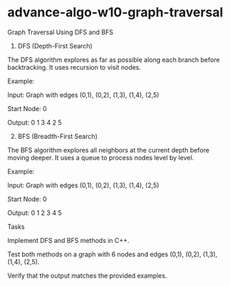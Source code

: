 # advance-algo-w10-graph-traversal
Graph Traversal Using DFS and BFS

1. DFS (Depth-First Search)

The DFS algorithm explores as far as possible along each branch before backtracking. It uses recursion to visit nodes.

Example:

Input: Graph with edges (0,1), (0,2), (1,3), (1,4), (2,5)

Start Node: 0

Output: 0 1 3 4 2 5

2. BFS (Breadth-First Search)

The BFS algorithm explores all neighbors at the current depth before moving deeper. It uses a queue to process nodes level by level.

Example:

Input: Graph with edges (0,1), (0,2), (1,3), (1,4), (2,5)

Start Node: 0

Output: 0 1 2 3 4 5

Tasks

Implement DFS and BFS methods in C++.

Test both methods on a graph with 6 nodes and edges (0,1), (0,2), (1,3), (1,4), (2,5).

Verify that the output matches the provided examples.

